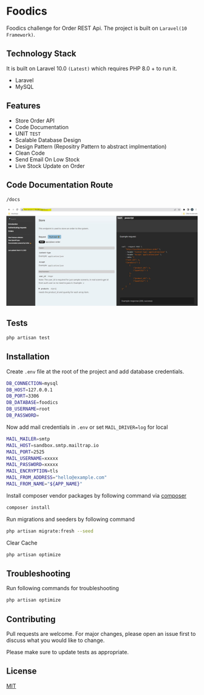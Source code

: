 # Foodics


Foodics challenge for Order REST Api.
The project is built on `Laravel(10 Framework)`.

## Technology Stack
It is built on Laravel 10.0 `(Latest)` which requires PHP 8.0 + to run it.
* Laravel
* MySQL

## Features
* Store Order API
* Code Documentation
* UNIT `TEST`
* Scalable Database Design
* Design Pattern (Repositry Pattern to abstract implmentation)
* Clean Code
* Send Email On Low Stock
* Live Stock Update on Order



## Code Documentation Route
```bash
/docs
```
![Demo1](https://raw.githubusercontent.com/MSaddamKamal/wireMedia/main/doc1.JPG)

## Tests
```bash
php artisan test
```

## Installation

Create `.env` file at the root of the project and add database credentials.

```bash
DB_CONNECTION=mysql
DB_HOST=127.0.0.1
DB_PORT=3306
DB_DATABASE=foodics
DB_USERNAME=root
DB_PASSWORD=

```

Now add mail credentials in `.env` or set `MAIL_DRIVER=log` for local

```bash
MAIL_MAILER=smtp
MAIL_HOST=sandbox.smtp.mailtrap.io
MAIL_PORT=2525
MAIL_USERNAME=xxxxx
MAIL_PASSWORD=xxxxx
MAIL_ENCRYPTION=tls
MAIL_FROM_ADDRESS="hello@example.com"
MAIL_FROM_NAME="${APP_NAME}"

```

Install composer vendor packages by following command via [composer]

```bash
composer install
```

Run migrations and seeders by following command

```bash
php artisan migrate:fresh --seed
```

Clear Cache

```bash
php artisan optimize
```
[Node.js]: https://nodejs.org/en/
[npm]: https://www.npmjs.com/
[composer]:https://getcomposer.org/
[npm install]: https://docs.npmjs.com/getting-started/installing-npm-packages-locally
[sandbox]: https://docs.npmjs.com/getting-started/installing-npm-packages-locally



## Troubleshooting

Run following commands for troubleshooting

```bash
php artisan optimize
```

## Contributing
Pull requests are welcome. For major changes, please open an issue first to discuss what you would like to change.

Please make sure to update tests as appropriate.

## License
[MIT](https://choosealicense.com/licenses/mit/)

